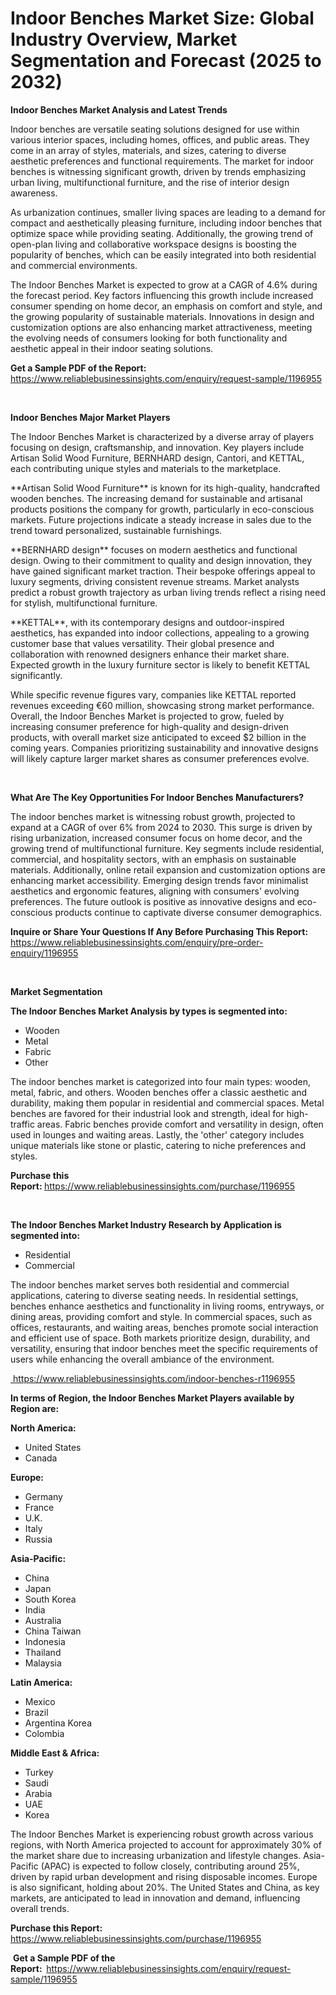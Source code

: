 <p><h1>Indoor Benches Market Size: Global Industry Overview, Market Segmentation and Forecast (2025 to 2032)</h1></p><p><strong>Indoor Benches Market Analysis and Latest Trends</strong></p>
<p><p>Indoor benches are versatile seating solutions designed for use within various interior spaces, including homes, offices, and public areas. They come in an array of styles, materials, and sizes, catering to diverse aesthetic preferences and functional requirements. The market for indoor benches is witnessing significant growth, driven by trends emphasizing urban living, multifunctional furniture, and the rise of interior design awareness.</p><p>As urbanization continues, smaller living spaces are leading to a demand for compact and aesthetically pleasing furniture, including indoor benches that optimize space while providing seating. Additionally, the growing trend of open-plan living and collaborative workspace designs is boosting the popularity of benches, which can be easily integrated into both residential and commercial environments.</p><p>The Indoor Benches Market is expected to grow at a CAGR of 4.6% during the forecast period. Key factors influencing this growth include increased consumer spending on home decor, an emphasis on comfort and style, and the growing popularity of sustainable materials. Innovations in design and customization options are also enhancing market attractiveness, meeting the evolving needs of consumers looking for both functionality and aesthetic appeal in their indoor seating solutions.</p></p>
<p><strong>Get a Sample PDF of the Report:&nbsp;</strong> <a href="https://www.reliablebusinessinsights.com/enquiry/request-sample/1196955?utm_campaign=3101&utm_medium=2&utm_source=Github&utm_content=ia&utm_term=15042025&utm_id=indoor-benches">https://www.reliablebusinessinsights.com/enquiry/request-sample/1196955</a></p>
<p>&nbsp;</p>
<p><strong>Indoor Benches Major Market Players</strong></p>
<p><p>The Indoor Benches Market is characterized by a diverse array of players focusing on design, craftsmanship, and innovation. Key players include Artisan Solid Wood Furniture, BERNHARD design, Cantori, and KETTAL, each contributing unique styles and materials to the marketplace.</p><p>**Artisan Solid Wood Furniture** is known for its high-quality, handcrafted wooden benches. The increasing demand for sustainable and artisanal products positions the company for growth, particularly in eco-conscious markets. Future projections indicate a steady increase in sales due to the trend toward personalized, sustainable furnishings.</p><p>**BERNHARD design** focuses on modern aesthetics and functional design. Owing to their commitment to quality and design innovation, they have gained significant market traction. Their bespoke offerings appeal to luxury segments, driving consistent revenue streams. Market analysts predict a robust growth trajectory as urban living trends reflect a rising need for stylish, multifunctional furniture.</p><p>**KETTAL**, with its contemporary designs and outdoor-inspired aesthetics, has expanded into indoor collections, appealing to a growing customer base that values versatility. Their global presence and collaboration with renowned designers enhance their market share. Expected growth in the luxury furniture sector is likely to benefit KETTAL significantly.</p><p>While specific revenue figures vary, companies like KETTAL reported revenues exceeding €60 million, showcasing strong market performance. Overall, the Indoor Benches Market is projected to grow, fueled by increasing consumer preference for high-quality and design-driven products, with overall market size anticipated to exceed $2 billion in the coming years. Companies prioritizing sustainability and innovative designs will likely capture larger market shares as consumer preferences evolve.</p></p>
<p>&nbsp;</p>
<p><strong>What Are The Key Opportunities For Indoor Benches Manufacturers?</strong></p>
<p><p>The indoor benches market is witnessing robust growth, projected to expand at a CAGR of over 6% from 2024 to 2030. This surge is driven by rising urbanization, increased consumer focus on home decor, and the growing trend of multifunctional furniture. Key segments include residential, commercial, and hospitality sectors, with an emphasis on sustainable materials. Additionally, online retail expansion and customization options are enhancing market accessibility. Emerging design trends favor minimalist aesthetics and ergonomic features, aligning with consumers' evolving preferences. The future outlook is positive as innovative designs and eco-conscious products continue to captivate diverse consumer demographics.</p></p>
<p><strong>Inquire or Share Your Questions If Any Before Purchasing This Report:</strong> <a href="https://www.reliablebusinessinsights.com/enquiry/pre-order-enquiry/1196955?utm_campaign=3101&utm_medium=2&utm_source=Github&utm_content=ia&utm_term=15042025&utm_id=indoor-benches">https://www.reliablebusinessinsights.com/enquiry/pre-order-enquiry/1196955</a></p>
<p>&nbsp;</p>
<p><strong>Market Segmentation</strong></p>
<p><strong>The Indoor Benches Market Analysis by types is segmented into:</strong></p>
<p><ul><li>Wooden</li><li>Metal</li><li>Fabric</li><li>Other</li></ul></p>
<p><p>The indoor benches market is categorized into four main types: wooden, metal, fabric, and others. Wooden benches offer a classic aesthetic and durability, making them popular in residential and commercial spaces. Metal benches are favored for their industrial look and strength, ideal for high-traffic areas. Fabric benches provide comfort and versatility in design, often used in lounges and waiting areas. Lastly, the 'other' category includes unique materials like stone or plastic, catering to niche preferences and styles.</p></p>
<p><strong>Purchase this Report:&nbsp;</strong><a href="https://www.reliablebusinessinsights.com/purchase/1196955?utm_campaign=3101&utm_medium=2&utm_source=Github&utm_content=ia&utm_term=15042025&utm_id=indoor-benches">https://www.reliablebusinessinsights.com/purchase/1196955</a></p>
<p>&nbsp;</p>
<p><strong>The Indoor Benches Market Industry Research by Application is segmented into:</strong></p>
<p><ul><li>Residential</li><li>Commercial</li></ul></p>
<p><p>The indoor benches market serves both residential and commercial applications, catering to diverse seating needs. In residential settings, benches enhance aesthetics and functionality in living rooms, entryways, or dining areas, providing comfort and style. In commercial spaces, such as offices, restaurants, and waiting areas, benches promote social interaction and efficient use of space. Both markets prioritize design, durability, and versatility, ensuring that indoor benches meet the specific requirements of users while enhancing the overall ambiance of the environment.</p></p>
<p><a href="https://www.reliablebusinessinsights.com/indoor-benches-r1196955?utm_campaign=3101&utm_medium=2&utm_source=Github&utm_content=ia&utm_term=15042025&utm_id=indoor-benches">&nbsp;https://www.reliablebusinessinsights.com/indoor-benches-r1196955</a></p>
<p><strong>In terms of Region, the Indoor Benches Market Players available by Region are:</strong></p>
<p>
    <p> <strong> North America: </strong>
        <ul>
            <li>United States</li>
            <li>Canada</li>
        </ul>
        </p> 
    <p> <strong> Europe: </strong>
        <ul>
            <li>Germany</li>
            <li>France</li>
            <li>U.K.</li>
            <li>Italy</li>
            <li>Russia</li>
        </ul>
        </p> 
    <p> <strong> Asia-Pacific: </strong>
        <ul>
            <li>China</li>
            <li>Japan</li>
            <li>South Korea</li>
            <li>India</li>
            <li>Australia</li>
            <li>China Taiwan</li>
            <li>Indonesia</li>
            <li>Thailand</li>
            <li>Malaysia</li>
        </ul>
        </p> 
    <p> <strong> Latin America: </strong>
        <ul>
            <li>Mexico</li>
            <li>Brazil</li>
            <li>Argentina Korea</li>
            <li>Colombia</li>
        </ul>
        </p> 
    <p> <strong> Middle East & Africa: </strong>
        <ul>
            <li>Turkey</li>
            <li>Saudi</li>
            <li>Arabia</li>
            <li>UAE</li>
            <li>Korea</li>
        </ul>
    </p>
    </p>
<p><p>The Indoor Benches Market is experiencing robust growth across various regions, with North America projected to account for approximately 30% of the market share due to increasing urbanization and lifestyle changes. Asia-Pacific (APAC) is expected to follow closely, contributing around 25%, driven by rapid urban development and rising disposable incomes. Europe is also significant, holding about 20%. The United States and China, as key markets, are anticipated to lead in innovation and demand, influencing overall trends.</p></p>
<p><strong>Purchase this Report: </strong><a href="https://www.reliablebusinessinsights.com/purchase/1196955?utm_campaign=3101&utm_medium=2&utm_source=Github&utm_content=ia&utm_term=15042025&utm_id=indoor-benches">https://www.reliablebusinessinsights.com/purchase/1196955</a></p>
<p>&nbsp;<strong>Get a Sample PDF of the Report:&nbsp;&nbsp;</strong><a href="https://www.reliablebusinessinsights.com/enquiry/request-sample/1196955?utm_campaign=3101&utm_medium=2&utm_source=Github&utm_content=ia&utm_term=15042025&utm_id=indoor-benches">https://www.reliablebusinessinsights.com/enquiry/request-sample/1196955</a></p>
<p><strong></strong></p>
<p><p></p><p></p><p></p></p>